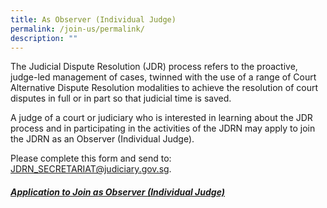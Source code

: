```yaml
---
title: As Observer (Individual Judge)
permalink: /join-us/permalink/
description: ""
---
```

The Judicial Dispute Resolution (JDR) process refers to the proactive, judge-led management of cases, twinned with the use of a range of Court Alternative Dispute Resolution modalities to achieve the resolution of court disputes in full or in part so that judicial time is saved.

A judge of a court or judiciary who is interested in learning about the JDR process and in participating in the activities of the JDRN may apply to join the JDRN as an Observer (Individual Judge).

Please complete this form and send to: [JDRN\_SECRETARIAT@judiciary.gov.sg](mailto:JDRN_SECRETARIAT@judiciary.gov.sg).


##### [Application to Join as Observer (Individual Judge)](/files/appln%20form%20to%20be%20an%20jdrn%20observer(jud)_9apr23.pdf)